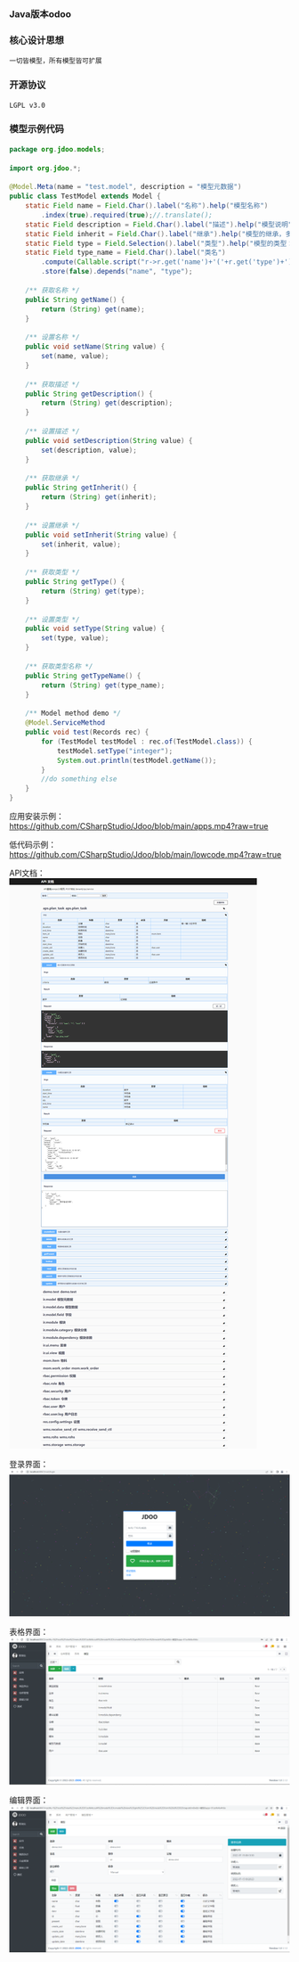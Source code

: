 ### Java版本odoo


###  核心设计思想
    一切皆模型，所有模型皆可扩展

### 开源协议
    LGPL v3.0

### 模型示例代码

```java
package org.jdoo.models;

import org.jdoo.*;

@Model.Meta(name = "test.model", description = "模型元数据")
public class TestModel extends Model {
    static Field name = Field.Char().label("名称").help("模型名称")
        .index(true).required(true);//.translate();
    static Field description = Field.Char().label("描述").help("模型说明");
    static Field inherit = Field.Char().label("继承").help("模型的继承，多个使用逗号','分隔");
    static Field type = Field.Selection().label("类型").help("模型的类型：普通、抽象、瞬态");
    static Field type_name = Field.Char().label("类名")
        .compute(Callable.script("r->r.get('name')+'('+r.get('type')+')'"))
        .store(false).depends("name", "type");

    /** 获取名称 */
    public String getName() {
        return (String) get(name);
    }

    /** 设置名称 */
    public void setName(String value) {
        set(name, value);
    }

    /** 获取描述 */
    public String getDescription() {
        return (String) get(description);
    }

    /** 设置描述 */
    public void setDescription(String value) {
        set(description, value);
    }

    /** 获取继承 */
    public String getInherit() {
        return (String) get(inherit);
    }

    /** 设置继承 */
    public void setInherit(String value) {
        set(inherit, value);
    }

    /** 获取类型 */
    public String getType() {
        return (String) get(type);
    }

    /** 设置类型 */
    public void setType(String value) {
        set(type, value);
    }	

    /** 获取类型名称 */
    public String getTypeName() {
        return (String) get(type_name);
    }

    /** Model method demo */
    @Model.ServiceMethod
    public void test(Records rec) {
        for (TestModel testModel : rec.of(TestModel.class)) {
            testModel.setType("integer");
            System.out.println(testModel.getName());
        }
        //do something else
    }
}
```

应用安装示例：
https://github.com/CSharpStudio/Jdoo/blob/main/apps.mp4?raw=true

低代码示例：
https://github.com/CSharpStudio/Jdoo/blob/main/lowcode.mp4?raw=true

API文档：
![api文档](https://github.com/CSharpStudio/Jdoo/blob/main/resources/api-doc.screenshots.png?raw=true)

登录界面：
![登录界面](https://github.com/CSharpStudio/Jdoo/blob/main/resources/login.screenshots.png?raw=true)

表格界面：
![表格界面](https://github.com/CSharpStudio/Jdoo/blob/main/resources/grid.screenshots.png?raw=true)

编辑界面：
![编辑界面](https://github.com/CSharpStudio/Jdoo/blob/main/resources/form.screenshots.png?raw=true)
